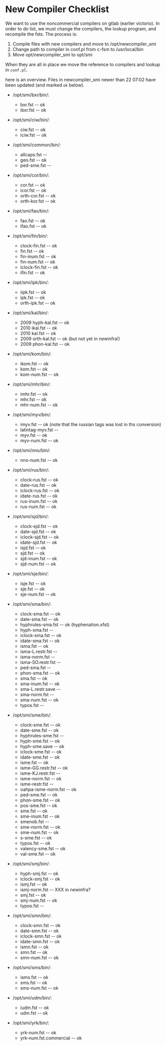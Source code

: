 # New Compiler Checklist

We want to use the noncommercial compilers on gtlab (earlier victorio).
In order to do list, we must change the compilers, the lookup program,
and recompile the fsts. The process is:

1. Compile files with new compilers and move to /opt/newcompiler_smi
1. Change path to compiler in conf.pl from c-fsm to /usr/local/bin
1. Move opt/newcompiler_smi to opt/smi

When they are all in place we move the reference to compilers
and lookup in `conf.pl`.

here is an overview. Files in newcompiler_smi newer than 22 07:02
have been updated (and marked `ok` below).

* /opt/smi/bxr/bin/:
    -  bxr.fst -- ok
    -  ibxr.fst -- ok

* /opt/smi/ciw/bin/:
    -  ciw.fst -- ok
    -  iciw.fst -- ok

* /opt/smi/common/bin/:
    -  allcaps.fst --
    -  geo.fst -- ok
    -  ped-sme.fst --

* /opt/smi/cor/bin/:
    -  cor.fst -- ok
    -  icor.fst -- ok
    -  orth-cor.fst -- ok
    -  orth-kor.fst -- ok

* /opt/smi/fao/bin/:
    -  fao.fst -- ok
    -  ifao.fst -- ok

* /opt/smi/fin/bin/:
    -  clock-fin.fst -- ok
    -  fin.fst -- ok
    -  fin-inum.fst -- ok
    -  fin-num.fst -- ok
    -  iclock-fin.fst -- ok
    -  ifin.fst -- ok

* /opt/smi/ipk/bin/:
    -  iipk.fst -- ok
    -  ipk.fst -- ok
    -  orth-ipk.fst -- ok

* /opt/smi/kal/bin/:
    -  2009 hyph-kal.fst -- ok
    -  2010 ikal.fst -- ok
    -  2010 kal.fst -- ok
    -  2009 orth-kal.fst -- ok (but not yet in newinfra!)
    -  2009 phon-kal.fst -- ok

* /opt/smi/kom/bin/:
    -  ikom.fst -- ok
    -  kom.fst -- ok
    -  kom-num.fst -- ok

* /opt/smi/mhr/bin/:
    - imhr.fst -- ok
    - mhr.fst -- ok
    - mhr-num.fst -- ok

* /opt/smi/myv/bin/:
    - imyv.fst -- ok (note that the russian tags was lost in ths conversion)
    - latintag-myv.fst --
    - myv.fst -- ok
    - myv-num.fst -- ok

* /opt/smi/nno/bin/:
    - nno-num.fst -- ok

* /opt/smi/rus/bin/:
    - clock-rus.fst -- ok
    - date-rus.fst -- ok
    - iclock-rus.fst -- ok
    - idate-rus.fst -- ok
    - rus-inum.fst -- ok
    - rus-num.fst -- ok

* /opt/smi/sjd/bin/:
    - clock-sjd.fst -- ok
    - date-sjd.fst -- ok
    - iclock-sjd.fst -- ok
    - idate-sjd.fst -- ok
    - isjd.fst -- ok
    - sjd.fst -- ok
    - sjd-inum.fst -- ok
    - sjd-num.fst -- ok

* /opt/smi/sje/bin/:
    - isje.fst -- ok
    - sje.fst -- ok
    - sje-num.fst -- ok

* /opt/smi/sma/bin/:
    - clock-sma.fst -- ok
    - date-sma.fst -- ok
    - hyphrules-sma.fst -- ok (hyphenation.xfst)
    - hyph-sma.fst --
    - iclock-sma.fst -- ok
    - idate-sma.fst -- ok
    - isma.fst -- ok
    - isma-L.restr.fst --
    - isma-norm.fst --
    - isma-SO.restr.fst --
    - ped-sma.fst --
    - phon-sma.fst -- ok
    - sma.fst -- ok
    - sma-inum.fst -- ok
    - sma-L.restr.save --
    - sma-norm.fst --
    - sma-num.fst -- ok
    - typos.fst --

* /opt/smi/sme/bin/:
    - clock-sme.fst -- ok
    - date-sme.fst -- ok
    - hyphrules-sme.fst --
    - hyph-sme.fst -- ok
    - hyph-sme.save -- ok
    - iclock-sme.fst -- ok
    - idate-sme.fst -- ok
    - isme.fst -- ok
    - isme-GG.restr.fst -- ok
    - isme-KJ.restr.fst --
    - isme-norm.fst -- ok
    - isme-restr.fst --
    - oahpa-isme-norm.fst -- ok
    - ped-sme.fst -- ok
    - phon-sme.fst -- ok
    - pos-sme.fst -- ok
    - sme.fst -- ok
    - sme-inum.fst -- ok
    - smenob.fst --
    - sme-norm.fst -- ok
    - sme-num.fst -- ok
    - s-sme.fst -- ok
    - typos.fst -- ok
    - valency-sme.fst -- ok
    - val-sme.fst -- ok

* /opt/smi/smj/bin/:
    - hyph-smj.fst -- ok
    - iclock-smj.fst -- ok
    - ismj.fst -- ok
    - ismj-norm.fst -- XXX in newinfra?
    - smj.fst -- ok
    - smj-num.fst -- ok
    - typos.fst --

* /opt/smi/smn/bin/:
    - clock-smn.fst -- ok
    - date-smn.fst -- ok
    - iclock-smn.fst -- ok
    - idate-smn.fst -- ok
    - ismn.fst -- ok
    - smn.fst -- ok
    - smn-num.fst -- ok

* /opt/smi/sms/bin/:
    - isms.fst -- ok
    - sms.fst -- ok
    - sms-num.fst -- ok

* /opt/smi/udm/bin/:
    - iudm.fst -- ok
    - udm.fst -- ok

* /opt/smi/yrk/bin/:
    - yrk-num.fst -- ok
    - yrk-num.fst.commercial -- ok
